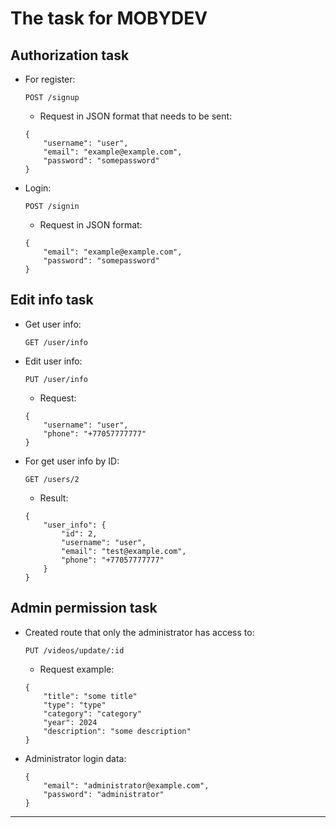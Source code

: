 # The task for MOBYDEV
## Authorization task

- For register:
    ```http
    POST /signup
    ```
     -  Request in JSON format that needs to be sent:
    ```
    {   
        "username": "user",
        "email": "example@example.com",
        "password": "somepassword"
    }
    ```
- Login:

    ```http
    POST /signin
    ```
     - Request in JSON format:
    ```
    {
        "email": "example@example.com",
        "password": "somepassword"
    }
    ```


## Edit info task

- Get user info:
    ```http
    GET /user/info
    ``` 
- Edit user info:
    ```http
    PUT /user/info
    ```
    - Request:
    ```
    {
        "username": "user",
        "phone": "+77057777777"
    }
    ```
- For get user info by ID:
    ```http
    GET /users/2
    ```
    -  Result:
    ```
    {
        "user_info": {
            "id": 2,
            "username": "user",
            "email": "test@example.com",
            "phone": "+77057777777"
        }
    }
    ```

## Admin permission task

- Created route that only the administrator has access to:
    ```http
    PUT /videos/update/:id
    ```
    - Request example:

    ```
    {
        "title": "some title"
		"type": "type"
		"category": "category"
		"year": 2024
		"description": "some description"
    }
    ```

- Administrator login data:
    ```
    {
        "email": "administrator@example.com",
        "password": "administrator"
    }
    ```
---
